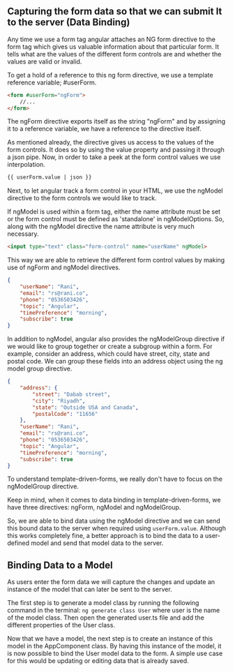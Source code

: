 ## Capturing the form data so that we can submit It to the server (Data Binding)

Any time we use a form tag angular attaches an NG form directive to the form tag which gives us valuable information about that particular form. It tells what are the values of the different form controls are and whether the values are valid or invalid.

To get a hold of a reference to this ng form directive, we use a template reference variable; #userForm.

```HTML
<form #userForm="ngForm">
    //...
</form>
```
The ngForm directive exports itself as the string "ngForm" and by assigning it to a reference variable, we have a reference to the directive itself.

As mentioned already, the directive gives us access to the values of the form controls. It does so by using the value property and passing it through a json pipe. Now, in order to take a peek at the form control values we use interpolation. 

```HTML
{{ userForm.value | json }}
```

Next, to let angular track a form control in your HTML, we use the ngModel directive to the form controls we would like to track.

If ngModel is used within a form tag, either the name attribute must be set or the form control must be defined as 'standalone' in ngModelOptions. So, along with the ngModel directive the name attribute is very much necessary.

```HTML
<input type="text" class="form-control" name="userName" ngModel>
```

This way we are able to retrieve the different form control values by making use of ngForm and ngModel directives.

```JSON
{ 
    "userName": "Rani", 
    "email": "rs@rani.co", 
    "phone": "0536503426", 
    "topic": "Angular", 
    "timePreference": "morning", 
    "subscribe": true
}
```

In addition to ngModel, angular also provides the ngModelGroup directive if we would like to group together or create a subgroup within a form. For example, consider an address, which could have street, city, state and postal code. We can group these fields into an address object using the ng model group directive.

```JSON
{
    "address": {
        "street": "Dabab street",
        "city": "Riyadh",
        "state": "Outside USA and Canada",
        "postalCode": "11656"
    },
    "userName": "Rani",
    "email": "rs@rani.co",
    "phone": "0536503426",
    "topic": "Angular",
    "timePreference": "morning",
    "subscribe": true
}
```

To understand template-driven-forms, we really don't have to focus on the ngModelGroup directive.

Keep in mind, when it comes to data binding in template-driven-forms, we have three directives: ngForm, ngModel and ngModelGroup.

So, we are able to bind data using the ngModel directive and we can send this bound data to the server when required using `userForm.value`. Although this works completely fine, a better approach is to bind the data to a user-defined model and send that model data to the server.


## Binding Data to a Model

As users enter the form data we will capture the changes and update an instance of the model that can later be sent to the server.

The first step is to generate a model class by running the following command in the terminal: `ng generate class User` where user is the name of the model class. Then open the generated user.ts file and add the different properties of the User class.

Now that we have a model, the next step is to create an instance of this model in the AppComponent class. By having this instance of the model, it is now possible to bind the User model data to the form. A simple use case for this would be updating or editing data that is already saved.